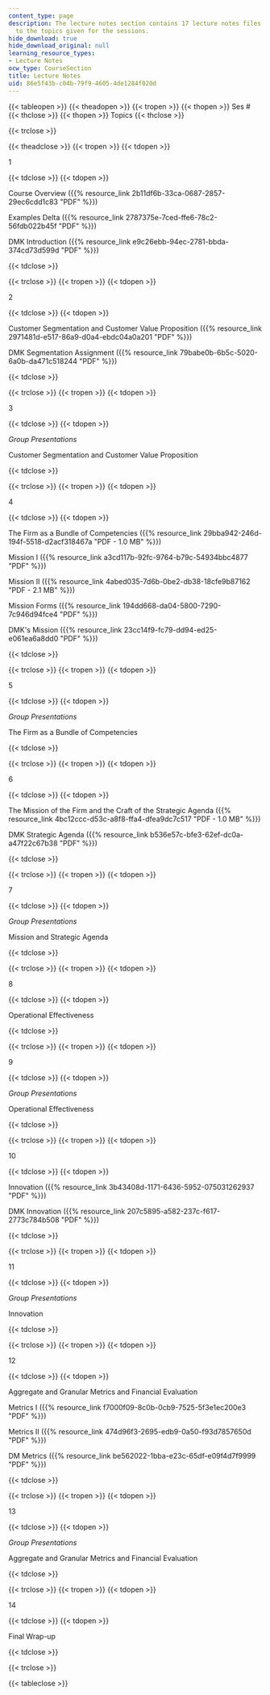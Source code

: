 ```yaml
---
content_type: page
description: The lecture notes section contains 17 lecture notes files corresponding
  to the topics given for the sessions.
hide_download: true
hide_download_original: null
learning_resource_types:
- Lecture Notes
ocw_type: CourseSection
title: Lecture Notes
uid: 86e5f43b-c04b-79f9-4605-4de1284f020d
---
```


{{< tableopen >}}
{{< theadopen >}}
{{< tropen >}}
{{< thopen >}}
Ses #
{{< thclose >}}
{{< thopen >}}
Topics
{{< thclose >}}

{{< trclose >}}

{{< theadclose >}}
{{< tropen >}}
{{< tdopen >}}


1


{{< tdclose >}}
{{< tdopen >}}


Course Overview ({{% resource_link 2b11df6b-33ca-0687-2857-29ec6cdd1c83 "PDF" %}})

Examples Delta ({{% resource_link 2787375e-7ced-ffe6-78c2-56fdb022b45f "PDF" %}})

DMK Introduction ({{% resource_link e9c26ebb-94ec-2781-bbda-374cd73d599d "PDF" %}})


{{< tdclose >}}

{{< trclose >}}
{{< tropen >}}
{{< tdopen >}}


2


{{< tdclose >}}
{{< tdopen >}}


Customer Segmentation and Customer Value Proposition ({{% resource_link 2971481d-e517-86a9-d0a4-ebdc04a0a201 "PDF" %}})

DMK Segmentation Assignment ({{% resource_link 79babe0b-6b5c-5020-6a0b-da471c518244 "PDF" %}})


{{< tdclose >}}

{{< trclose >}}
{{< tropen >}}
{{< tdopen >}}


3


{{< tdclose >}}
{{< tdopen >}}


_Group Presentations_

Customer Segmentation and Customer Value Proposition


{{< tdclose >}}

{{< trclose >}}
{{< tropen >}}
{{< tdopen >}}


4


{{< tdclose >}}
{{< tdopen >}}


The Firm as a Bundle of Competencies ({{% resource_link 29bba942-246d-194f-5518-d2acf318467a "PDF - 1.0 MB" %}})

Mission I ({{% resource_link a3cd117b-92fc-9764-b79c-54934bbc4877 "PDF" %}})

Mission II ({{% resource_link 4abed035-7d6b-0be2-db38-18cfe9b87162 "PDF - 2.1 MB" %}})

Mission Forms ({{% resource_link 194dd668-da04-5800-7290-7c946d94fce4 "PDF" %}})

DMK's Mission ({{% resource_link 23cc14f9-fc79-dd94-ed25-e061ea6a8dd0 "PDF" %}})


{{< tdclose >}}

{{< trclose >}}
{{< tropen >}}
{{< tdopen >}}


5


{{< tdclose >}}
{{< tdopen >}}


_Group Presentations_

The Firm as a Bundle of Competencies


{{< tdclose >}}

{{< trclose >}}
{{< tropen >}}
{{< tdopen >}}


6


{{< tdclose >}}
{{< tdopen >}}


The Mission of the Firm and the Craft of the Strategic Agenda ({{% resource_link 4bc12ccc-d53c-a8f8-ffa4-dfea9dc7c517 "PDF - 1.0 MB" %}})

DMK Strategic Agenda ({{% resource_link b536e57c-bfe3-62ef-dc0a-a47f22c67b38 "PDF" %}})


{{< tdclose >}}

{{< trclose >}}
{{< tropen >}}
{{< tdopen >}}


7


{{< tdclose >}}
{{< tdopen >}}


_Group Presentations_

Mission and Strategic Agenda


{{< tdclose >}}

{{< trclose >}}
{{< tropen >}}
{{< tdopen >}}


8


{{< tdclose >}}
{{< tdopen >}}


Operational Effectiveness


{{< tdclose >}}

{{< trclose >}}
{{< tropen >}}
{{< tdopen >}}


9


{{< tdclose >}}
{{< tdopen >}}


_Group Presentations_

Operational Effectiveness


{{< tdclose >}}

{{< trclose >}}
{{< tropen >}}
{{< tdopen >}}


10


{{< tdclose >}}
{{< tdopen >}}


Innovation ({{% resource_link 3b43408d-1171-6436-5952-075031262937 "PDF" %}})

DMK Innovation ({{% resource_link 207c5895-a582-237c-f617-2773c784b508 "PDF" %}})


{{< tdclose >}}

{{< trclose >}}
{{< tropen >}}
{{< tdopen >}}


11


{{< tdclose >}}
{{< tdopen >}}


_Group Presentations_

Innovation


{{< tdclose >}}

{{< trclose >}}
{{< tropen >}}
{{< tdopen >}}


12


{{< tdclose >}}
{{< tdopen >}}


Aggregate and Granular Metrics and Financial Evaluation

Metrics I ({{% resource_link f7000f09-8c0b-0cb9-7525-5f3e1ec200e3 "PDF" %}})

Metrics II ({{% resource_link 474d96f3-2695-edb9-0a50-f93d7857650d "PDF" %}})

DM Metrics ({{% resource_link be562022-1bba-e23c-65df-e09f4d7f9999 "PDF" %}})


{{< tdclose >}}

{{< trclose >}}
{{< tropen >}}
{{< tdopen >}}


13


{{< tdclose >}}
{{< tdopen >}}


_Group Presentations_

Aggregate and Granular Metrics and Financial Evaluation


{{< tdclose >}}

{{< trclose >}}
{{< tropen >}}
{{< tdopen >}}


14


{{< tdclose >}}
{{< tdopen >}}


Final Wrap-up


{{< tdclose >}}

{{< trclose >}}

{{< tableclose >}}